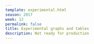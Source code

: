 ```yaml
---
template: experimental.html
season: 2017
week: 12
permalink: false
title: Experimental graphs and tables
description: Not ready for production
---
```


